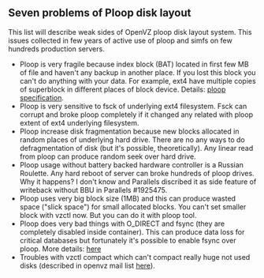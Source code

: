 ## Seven problems of Ploop disk layout

This list will describe weak sides of OpenVZ ploop disk layout system. This issues collected in few years of active use of ploop and simfs on few hundreds production servers.

- Ploop is very fragile because index block (BAT) located in first few MB of file and haven't any backup in another place. If you lost this block you can't do anything with your data. For example, ext4 have multiple copies of superblock in different places of block device. Details: [ploop specification](https://openvz.org/Ploop/format).
- Ploop is very sensitive to fsck of underlying ext4 filesystem. Fsck can corrupt and broke ploop completely if it changed any related with ploop extent of ext4 underlying filesystem. 
- Ploop increase disk fragmentation because new blocks allocated in random places of underlying hard drive. There are no any ways to do defragmentation of disk (but it's possible, theoretically). Any linear read from ploop can produce random seek over hard drive.
- Ploop usage without battery backed hardware controller is a Russian Roulette. Any hard reboot of server can broke hundreds of ploop drives. Why it happens? I don't know and Parallels discribed it as side feature of writeback without BBU in Parallels #1925475.
- Ploop uses very big block size (1MB) and this can produce wasted space ("slick space") for small allocated blocks. You can't set smaller block with vzctl now. But you can do it with ploop tool. 
- Ploop does very bad things with O_DIRECT and fsync (they are completely disabled inside container). This can produce data loss for critical databases but fortunately it's possible to enable fsync over ploop. More details: [here](http://habrahabr.ru/company/parallels/blog/240197/)
- Troubles with vzctl compact which can't compact really huge not used disks (described in openvz mail list [here](https://lists.openvz.org/pipermail/users/2015-January/006026.html)).
